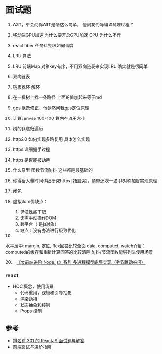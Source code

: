 # 面试题

1. AST，不会问你AST是啥这么简单， 他问我代码编译处理过程？
2. 移动端GPU加速  为什么要开启GPU加速  CPU 为什么不行
3. react fiber 任务优先级如何调度
4. LRU 算法
5. LRU 前端Map 对象key有序，不用双向链表来实现LRU 确实就是很简单
6. 双向链表
7. 链表找环  解环
8. 在一棵树上找一条路径 上面的值加起来等于md
9. gps 飘逸修正，他竟然问我gps定位原理
10. 计算canvas 100*100 算内存占用大小
11. 树的非递归遍历
12. http2.0 如何实现多路复用 具体怎么实现
13. https 详细握手过程
14. https 是否能被劫持
15. 什么原型 函数节流防抖 这些都是最基础的
16. 你得话大量时间详细研究https [捂脸哭]，顺带还吹一波 非对称加密实现原理
17. 闭包
18. 虚拟dom优缺点：
	1. 保证性能下限
	2. 无需手动操作DOM
	3. 跨平台（ 是js对象）
	4. 缺点：没有办法进行极致优化

19.
水平居中: margin, 定位, flex回答比较全面
data, computed, watch介绍：computed的缓存和重新计算回答的比较清除
防抖/节流函数能够列举使用场景

20、 [《大前端进阶 Node.js》系列 多进程模型底层实现（字节跳动被问）](https://juejin.im/post/5e7732aa518825492e497fe0)




### react

- HOC 概念，使用场景
	- 代码重用，逻辑和引导抽象
	- 渲染劫持
	- 状态抽象和控制
	- Props 控制


## 参考

- [排名前 301 的 ReactJS 面试题与解答](https://toutiao.io/posts/a6h6zi/preview#react-mixins-%E6%98%AF%E4%BB%80%E4%B9%88)
- [前端面试与进阶指南](https://www.cxymsg.com/guide/resume.html#%E5%87%86%E5%A4%87%E7%AE%80%E5%8E%86%E6%A8%A1%E6%9D%BF)